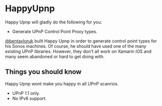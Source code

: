 HappyUpnp
=========

Happy Upnp will gladly do the following for you:

* Generate UPnP Control Point Proxy types.

[@bentayloruk](http://twitter.com/bentayloruk) built Happy Upnp in order to generate control point types for his Sonos machines.  Of course, he should have used one of the many existing UPnP libraries.  However, they don't all work on Xamarin iOS and many seem abandoned or hard to get doing with.

## Things you should know

Happy Upnp wont make you happy in all UPnP scanrios.

* UPnP 1.1 only.
* No IPv6 support.


